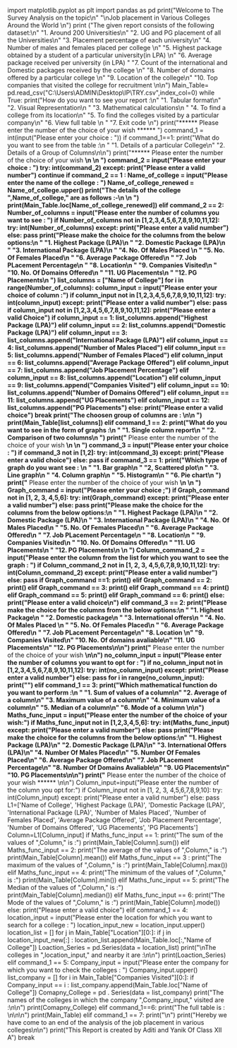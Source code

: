 import matplotlib.pyplot as plt
import pandas as pd
print("Welcome to The Survey Analysis on the topic\n"
      "\nJob placement in Various Colleges Around the World \n")
print ("The given report consists of the following dataset:\n"
       "1.  Around 200 Universities\n"
       "2.  UG and PG placement of all the Universities\n"
       "3.  Placement percentage of each university\n"
       "4.  Number of males and females placed per college \n"
       "5.  Highest package obtained by a student of a particular university(in LPA) \n"
       "6.  Average package received per university (in LPA) "
       "7.  Count of the international and Domestic packages received by the college \n"
       "8.  Number of domains offered by a particular college \n"
       "9.  Location of the college\n"
       "10. Top companies that visited the college for recruitment \n\n")
Main_Table= pd.read_csv("C:\\Users\ADMIN\Desktop\IP\TRY.csv",index_col=0)
while True:
    print("How do you want to see your report :\n"
          "1. Tabular format\n"
          "2. Visual Representation\n "
          "3. Mathematical calculations\n "
          "4. To find a college from its location\n"
          "5. To find the colleges visited by a particular company\n"
          "6. View full table \n "
          "7. Exit code \n")
    print("****** Please enter the number of the choice of your wish ****** ")
    command_1 = int(input("Please enter your choice : "))
    if command_1==1:
        print("What do you want to see from the table :\n "
              "1. Details of a particular College\n"
              "2. Details of a Group of Columns\n\n")
        print("****** Please enter the number of the choice of your wish ******\n \n ")
        command_2 = input("Please enter your choice : ")
        try:
            int(command_2)
        except:
            print("Please enter a valid number")
            continue
        if command_2 == 1 :
            Name_of_college = input("Please enter the name of the college : ")
            Name_of_college_renewed = Name_of_college.upper()
            print("The details of the college ",Name_of_college," are as follows :-\n \n ")
            print(Main_Table.loc[Name_of_college_renewed])
        elif command_2 == 2:
            Number_of_columns = input("Please enter the number of columns you want to see : ")
            if Number_of_columns not in [1,2,3,4,5,6,7,8,9,10,11,12]:
                try:
                    int(Number_of_columns)
                except:
                    print("Please enter a valid number")
            else:
                pass
            print("Please make the choice for the columns from the below options:\n "
                  "1.  Highest Package (LPA)\n "
                  "2.  Domestic Package (LPA)\n "
                  "3.  International Package (LPA)\n "
                  "4.  No. Of Males Placed \n "
                  "5.  No. Of Females Placed\n "
                  "6.  Average Package Offered\n "
                  "7.  Job PLacement Percentage\n "
                  "8.  Location\n "
                  "9.  Companies Visited\n "
                  "10. No. Of Domains Offered\n "
                  "11. UG Placements\n "
                  "12. PG Placements\n ")
            list_columns = ["Name of College"]
            for i in range(Number_of_columns):
                column_input = input("Please enter your choice of column :")
                if column_input not in [1,2,3,4,5,6,7,8,9,10,11,12]:
                    try:
                        int(column_input)
                    except:
                        print("Please enter a valid number")
                else:
                    pass
                if column_input not in [1,2,3,4,5,6,7,8,9,10,11,12]:
                    print("Please enter a valid Choice")
                if column_input == 1:
                     list_columns.append("Highest Package (LPA)")
                elif column_input == 2:
                    list_columns.append("Domestic Package (LPA)")
                elif column_input == 3:
                    list_columns.append("International Package (LPA)")
                elif column_input == 4:
                    list_columns.append("Number of Males Placed")
                elif column_input == 5:
                    list_columns.append("Number of Females Placed")
                elif column_input == 6:
                    list_columns.append("Average Package Offered")
                elif column_input == 7:
                    list_columns.append("Job Placement Percentage")
                elif column_input == 8:
                    list_columns.append("Location")
                elif column_input == 9:
                    list_columns.append("Companies Visited")
                elif column_input == 10:
                    list_columns.append("Number of Domains Offered")
                elif column_input == 11:
                    list_columns.append("UG Placements")
                elif column_input == 12:
                    list_columns.append("PG Placements")
                else:
                    print("Please enter a valid choice")
                    break
            print("The choosen group of columns are : \n\n ")
            print(Main_Table[list_columns])
    elif command_1 == 2:
        print("What do you want to see in the form of graphs :\n "
              "1. Single column report\n "
              "2. Comparison of two columns\n ")
        print("****** Please enter the number of the choice of your wish ******\n \n ")
        command_3 = input("Please enter your choice : ")
        if command_3 not in [1,2]:
            try:
                int(command_3)
            except:
                print("Please enter a valid choice")
        else:
            pass
        if command_3 == 1:
            print("Which type of graph do you want see : \n "
                  "1. Bar graph\n "
                  "2, Scattered plot\n "
                  "3. Line graph\n "
                  "4. Column graph\n "
                  "5. Histogram\n "
                  "6. Pie chart\n  ")
            print("****** Please enter the number of the choice of your wish ******\n \n ")
            Graph_command = input("Please enter your choice ;")
            if Graph_command not in [1, 2, 3, 4,5,6]:
                try:
                    int(Graph_command)
                except:
                    print("Please enter a valid number")
            else:
                pass
            print("Please make the choice for the columns from the below options:\n "
                  "1.  Highest Package (LPA)\n "
                  "2.  Domestic Package (LPA)\n "
                  "3.  International Package (LPA)\n "
                  "4.  No. Of Males Placed\n  "
                  "5.  No. Of Females Placed\n "
                  "6.  Average Package Offered\n "
                  "7.  Job PLacement Percentage\n "
                  "8.  Location\n "
                  "9.  Companies Visited\n "
                  "10. No. Of Domains Offered\n "
                  "11. UG Placements\n "
                  "12. PG Placements\n \n ")
            Column_command_2 = input("Please enter the column from the list for which you want to see the graph : ")
            if Column_command_2 not in [1, 2, 3, 4,5,6,7,8,9,10,11,12]:
                try:
                    int(Column_command_2)
                except:
                    print("Please enter a valid number")
            else:
                pass
            if Graph_command ==1:
                print()
            elif Graph_command == 2:
                print()
            elif Graph_command == 3:
                print()
            elif Graph_command == 4:
                print()
            elif Graph_command == 5:
                print()
            elif Graph_command == 6:
                print()
            else:
                print("Please enter a valid choice\n")
        elif command_3 == 2:
            print("Please make the choice for the columns from the below options:\n "
                  "1.  Highest Package\n "
                  "2.  Domestic package\n "
                  "3.  International offers\n "
                  "4.  No. Of Males Placed \n "
                  "5.  No. Of Females Placed\n "
                  "6.  Average Package Offered\n "
                  "7.  Job PLacement Percentage\n"
                  "8.  Location \n"
                  "9.  Companies Visited\n"
                  "10. No. Of domains avaliable\n"
                  "11. UG Placements\n"
                  "12. PG Placements\n\n")
            print("****** Please enter the number of the choice of your wish ******\n\n")
            no_column_input = input("Please enter the number of columns you want to opt for : ")
            if no_column_input not in [1,2,3,4,5,6,7,8,9,10,11,12]:
                try:
                    int(no_column_input)
                except:
                    print("Please enter a valid number")
            else:
                pass
            for i in range(no_column_input):
                print("")
    elif command_1 == 3:
        print("Which mathematical function do you want to perform :\n "
              "1. Sum of values of a column\n"
              "2. Average of a column\n"
              "3. Maximum value of a column\n"
              "4. Minimum value of a column\n"
              "5. Median of a column\n"
              "6. Mode of a column \n\n")
        Maths_func_input = input("Please enter the number of the choice of your wish:")
        if Maths_func_input not in [1,2,3,4,5,6]:
            try:
                int(Maths_func_input)
            except:
                print("Please enter a valid number")
        else:
            pass
        print("Please make the choice for the columns from the below options:\n"
                  "1.  Highest Package (LPA)\n"
                  "2.  Domestic Package (LPA)\n"
                  "3.  International Offers (LPA)\n"
                  "4.  Number Of Males Placed\n"
                  "5.  Number Of Females Placed\n"
                  "6.  Average Package Offered\n"
                  "7. Job PLacement Percentage\n"
                  "8. Number Of Domains Avaliable\n"
                  "9. UG Placements\n"
                  "10. PG Placements\n\n")
        print("****** Please enter the number of the choice of your wish ****** \n\n")
        Column_input=input("Please enter the number of the column you opt for:")
        if Column_input not in [1, 2, 3, 4,5,6,7,8,9,10]:
            try:
                int(Column_input)
            except:
                print("Please enter a valid number")
        else:
            pass
        L1=['Name of College',
            'Highest Package (LPA)',
            'Domestic Package (LPA)',
            'International Package (LPA)',
            'Number of Males Placed',
            'Number of Females Placed',
            'Average Package Offered',
            'Job Placement Percentage',
            'Number of Domains Offered',
            'UG Placements',
            'PG Placements']
        Column=L1[Column_input]
        if Maths_func_input == 1:
            print("The sum of the values of ",Column," is :")
            print(Main_Table[Column].sum())
        elif Maths_func_input == 2:
            print("The average of the values of ",Column," is :")
            print(Main_Table[Column].mean())
        elif Maths_func_input == 3 :
            print("The maximum of the values of ",Column," is :")
            print(Main_Table[Column].max())
        elif Maths_func_input == 4:
            print("The minimum of the values of ",Column," is :")
            print(Main_Table[Column].min())
        elif Maths_func_input == 5:
            print("The Median of the values of ",Column," is :")
            print(Main_Table[Column].median())
        elif Maths_func_input == 6:
            print("The Mode of the values of ",Column," is :")
            print(Main_Table[Column].mode())
        else:
            print("Please enter a valid choice")
    elif command_1 == 4:
        location_input = input("Please enter the location for which you want to search for a college : ")
        location_input_new = location_input.upper()
        location_list = []
        for j in Main_Table["Location"][0:]:
            if j in location_input_new[:] :
                location_list.append(Main_Table.loc[:,"Name of College"])
        Loaction_Series = pd.Series(data = location_list)
        print("\nThe colleges in ",location_input," and nearby it are :\n\n")
        print(Loaction_Series)
    elif command_1 == 5:
        Company_input = input("Please enter the company for which you want to check the colleges : ")
        Company_input.upper()
        list_company = []
        for i in Main_Table["Companies Visited"][0:]:
            if Company_input == i :
                list_company.append(Main_Table.loc["Name of College"])
        Comapny_College = pd . Series(data = list_company)
        print("The names of the colleges in which the company ",Company_input," visited are :\n\n")
        print(Comapny_College)
    elif command_1==6:
        print("The full table is : \n\n\n")
        print(Main_Table)
    elif command_1 == 7:
        print("\n")
        print("Hereby we have come to an end of the analysis of the job placement in various colleges\n\n")
        print("This Report is created by Aditi and Yanik Of Class XII A")
        break
